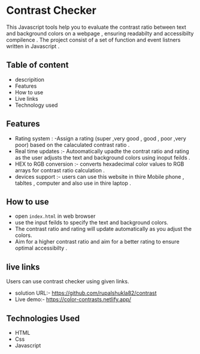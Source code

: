 
# Contrast Checker

This Javascript tools help you to evaluate the contrast ratio between text and background colors on a webpage , ensuring readabilty and accessibilty compilence . The project consist of a set of function and event listners written in Javascript .


## Table of content

- descripition 
- Features
- How to use
- Live links
- Technology used

 
## Features

- Rating system : -Assign a rating (super ,very good , good , poor ,very poor) based on the calaculated contrast ratio .
-  Real time updates :- Autoomatically upadte the contrat ratio and rating as the user adjusts the text and background colors using inoput feilds .
-  HEX to RGB conversion :-  converts hexadecimal  color values to RGB arrays for contrast ratio calculation .
- devices support :- users can use this website in thire Mobile phone , tabltes , computer and also use in thire laptop .


## How to use 
- open `index.html` in web browser
-  use the input feilds to specify the text and background colors.
- The contrast ratio and rating will update automatically as you adjust the colors.
-  Aim for a higher contrast ratio and aim for a better rating to ensure optimal accessibilty .
## live links

Users can use contrast checker using given links.

- solution URL:- https://github.com/rupalshukla82/contrast
- Live demo:- https://color-contrasts.netlify.app/
  
## Technologies Used
- HTML
- Css
- Javascript
